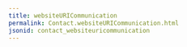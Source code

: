 ```yaml
---
title: websiteURICommunication
permalink: Contact.websiteURICommunication.html
jsonid: contact_websiteuricommunication
---
```

